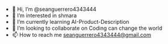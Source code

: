 - 👋 Hi, I’m @seanguerrero4343444
- 👀 I’m interested in shmara
- 🌱 I’m currently learning AI-Product-Description 
- 💞️ I’m looking to collaborate on Coding can change the world
- 📫 How to reach me seanguerrero4343444@gmail.com

<!---
seanguerrero4343444/seanguerrero4343444 is a ✨ special ✨ repository because its `README.md` (this file) appears on your GitHub profile.
You can click the Preview link to take a look at your changes.
--->
